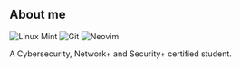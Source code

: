 ## About me
![Linux Mint](https://img.shields.io/badge/Linux_Mint-87CF3E?style=for-the-badge&logo=linux-mint&logoColor=white) 
![Git](https://img.shields.io/badge/GIT-E44C30?style=for-the-badge&logo=git&logoColor=white) 
![Neovim](https://img.shields.io/badge/NeoVim-%2357A143.svg?&style=for-the-badge&logo=neovim&logoColor=white) 

A Cybersecurity, Network+ and Security+ certified student.
